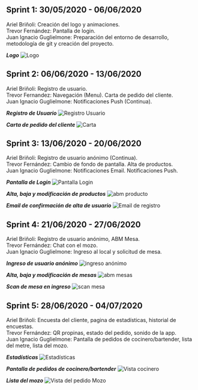 
## <strong>Sprint 1: 30/05/2020 - 06/06/2020</strong>

Ariel Briñoli: Creación del logo y animaciones. <br>
Trevor Fernández: Pantalla de login. <br>
Juan Ignacio Guglielmone: Preparación del entorno de desarrollo, metodología de git y creación del proyecto.

***Logo***
![Logo](https://firebasestorage.googleapis.com/v0/b/tpfinalpps-3f07f.appspot.com/o/imagenesClientes%2Ficon.png?alt=media&token=eeccd86d-233a-47bf-9d98-1cb4da73cb5a)

## <strong>Sprint 2: 06/06/2020 - 13/06/2020</strong>

Ariel Briñoli: Registro de usuario. <br>
Trevor Fernandez: Navegación (Menu). Carta de pedido del cliente. <br>
Juan Ignacio Guglielmone: Notificaciones Push (Continua).

***Registro de Usuario***
![Registro Usuario](https://firebasestorage.googleapis.com/v0/b/tpfinalpps-3f07f.appspot.com/o/imagenesReadme%2Fregistro%20usuario.jpeg?alt=media&token=ce8f4c62-a4a2-40d2-b89b-45d2bddfb85a)

***Carta de pedido del cliente***
![Carta](https://firebasestorage.googleapis.com/v0/b/tpfinalpps-3f07f.appspot.com/o/imagenesReadme%2Fcarta.jpeg?alt=media&token=6f147dc6-a395-49f9-9a73-62de8f01028f)

## <strong>Sprint 3: 13/06/2020 - 20/06/2020</strong>

Ariel Briñoli: Registro de usuario anónimo (Continua). <br>
Trevor Fernández: Cambio de fondo de pantalla. Alta de productos. <br>
Juan Ignacio Guglielmone: Notificaciones Email. Notificaciones Push.

***Pantalla de Login***
![Pantalla Login](https://firebasestorage.googleapis.com/v0/b/tpfinalpps-3f07f.appspot.com/o/imagenesReadme%2FpantallaLogin.jpg?alt=media&token=afbd9857-d5ab-4e13-b073-309008a2cd5c)

***Alta, baja y modificación de productos***
![abm producto](https://firebasestorage.googleapis.com/v0/b/tpfinalpps-3f07f.appspot.com/o/imagenesReadme%2Fabm%20producto.jpeg?alt=media&token=bb9f84f8-52c9-4489-92b7-e023e46b55b2)

***Email de confirmación de alta de usuario***
![Email de registro](https://firebasestorage.googleapis.com/v0/b/tpfinalpps-3f07f.appspot.com/o/imagenesReadme%2Fmail.jpeg?alt=media&token=77634acb-adc5-4213-ad05-084bc72f11e5)

## <strong>Sprint 4: 21/06/2020 - 27/06/2020</strong>

Ariel Briñoli: Registro de usuario anónimo, ABM Mesa. <br>
Trevor Fernández: Chat con el mozo. <br>
Juan Ignacio Guglielmone: Ingreso al local y solicitud de mesa.

***Ingreso de usuario anónimo***
![ingreso anónimo](https://firebasestorage.googleapis.com/v0/b/tpfinalpps-3f07f.appspot.com/o/imagenesReadme%2Fingreso%20anonimo.jpeg?alt=media&token=ffcf8366-46be-45d5-8455-d4f748b3584b)

***Alta, baja y modificación de mesas***
![abm mesas](https://firebasestorage.googleapis.com/v0/b/tpfinalpps-3f07f.appspot.com/o/imagenesReadme%2Fabm%20mesas.jpeg?alt=media&token=ba054013-3967-49d1-8842-a22c0ff66ddd)

***Scan de mesa en ingreso***
![scan mesa](https://firebasestorage.googleapis.com/v0/b/tpfinalpps-3f07f.appspot.com/o/imagenesReadme%2Fscan%20mesa.jpeg?alt=media&token=cabe537b-3cc7-4b62-a971-7feb3bcec1ba)

## <strong>Sprint 5: 28/06/2020 - 04/07/2020</strong>

Ariel Briñoli: Encuesta del cliente, pagina de estadísticas, historial de encuestas. <br>
Trevor Fernández: QR propinas, estado del pedido, sonido de la app. <br>
Juan Ignacio Guglielmone: Pantalla de pedidos de cocinero/bartender, lista del metre, lista del mozo.

***Estadísticas***
![Estadísticas](https://firebasestorage.googleapis.com/v0/b/tpfinalpps-3f07f.appspot.com/o/imagenesReadme%2Festadisticas.jpeg?alt=media&token=e0af5f35-8218-4ddd-b414-d0f49be6110f)

***Pantalla de pedidos de cocinero/bartender***
![Vista cocinero](https://firebasestorage.googleapis.com/v0/b/tpfinalpps-3f07f.appspot.com/o/imagenesReadme%2Fpedido%20cocinero.jpeg?alt=media&token=2d7b822c-436d-437d-beee-10e047685dbb)

***Lista del mozo***
![Vista del pedido Mozo](https://firebasestorage.googleapis.com/v0/b/tpfinalpps-3f07f.appspot.com/o/imagenesReadme%2Fvista%20pedidos%20mozo.jpeg?alt=media&token=96af39fc-0da6-4255-a7f6-14362eeb48a1)
